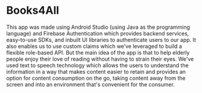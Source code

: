 # Books4All
This app was made using Android Studio (using Java as the programming language) and Firebase Authentication which provides backend services, easy-to-use SDKs, and inbuilt UI libraries to authenticate users to our app. It also enables us to use custom claims which we’ve leveraged to build a flexible role-based API.
But the main idea of the app is that to help elderly people enjoy their love of reading without having to strain their eyes. We've used text to speech technology which allows the users to understand the information in a way that makes content easier to retain and provides an option for content consumption on the go, taking content away from the screen and into an environment that's convenient for the consumer.

